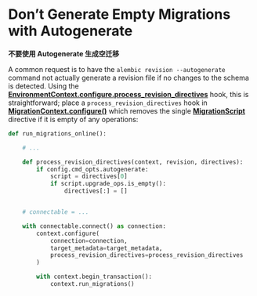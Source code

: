 # Don’t Generate Empty Migrations with Autogenerate

**不要使用 Autogenerate 生成空迁移**

[EnvironmentContext.configure.process_revision_directives]: ../en/api/runtime.html#alembic.runtime.environment.EnvironmentContext.configure.params.process_revision_directives
[MigrationContext.configure()]: ../en/api/runtime.html#alembic.runtime.migration.MigrationContext.configure
[MigrationScript]: ../en/api/operations.html#alembic.operations.ops.MigrationScript

A common request is to have the `alembic revision --autogenerate` command not actually generate a revision file if no changes to the schema is detected. Using the **[EnvironmentContext.configure.process_revision_directives]** hook, this is straightforward; place a `process_revision_directives` hook in **[MigrationContext.configure()]** which removes the single **[MigrationScript]** directive if it is empty of any operations:

```python
def run_migrations_online():

    # ...

    def process_revision_directives(context, revision, directives):
        if config.cmd_opts.autogenerate:
            script = directives[0]
            if script.upgrade_ops.is_empty():
                directives[:] = []


    # connectable = ...

    with connectable.connect() as connection:
        context.configure(
            connection=connection,
            target_metadata=target_metadata,
            process_revision_directives=process_revision_directives
        )

        with context.begin_transaction():
            context.run_migrations()
```
